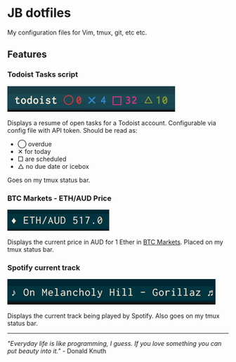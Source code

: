 JB dotfiles
========

My configuration files for Vim, tmux, git, etc etc.

## Features

### Todoist Tasks script

![Todoist Tasks](https://github.com/jorgeborges/dotfiles/blob/master/assets/img/todoist.png)

Displays a resume of open tasks for a Todoist account. Configurable via config file with API token. Should be read as:
* ◯ overdue
* ✕ for today
* □  are scheduled
* △ no due date or icebox

Goes on my tmux status bar.

### BTC Markets - ETH/AUD Price

![ETH/AUD Price](https://github.com/jorgeborges/dotfiles/blob/master/assets/img/btcmarkets_eth_to_aud.png)

Displays the current price in AUD for 1 Ether in [BTC Markets](https://www.btcmarkets.net/). Placed on my tmux status bar.

### Spotify current track

![Spotify current track](https://github.com/jorgeborges/dotfiles/blob/master/assets/img/spotify.png)

Displays the current track being played by Spotify. Also goes on my tmux status bar.

---

*"Everyday life is like programming, I guess. If you love something you can put beauty into it."* - Donald Knuth
